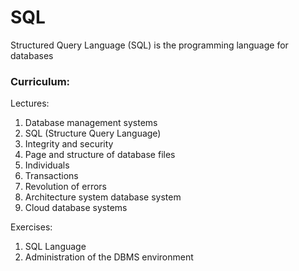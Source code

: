 # SQL
Structured Query Language (SQL) is the programming language for databases

### Curriculum:
Lectures:
1. Database management systems
2. SQL (Structure Query Language)
3. Integrity and security
4. Page and structure of database files
5. Individuals
6. Transactions
7. Revolution of errors
8. Architecture system database system
9. Cloud database systems

Exercises:
1. SQL Language
2. Administration of the DBMS environment
